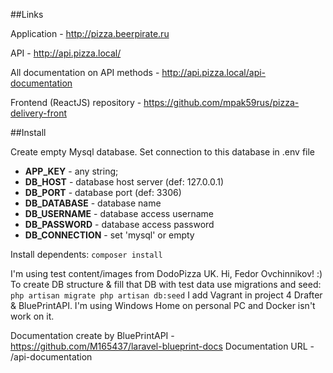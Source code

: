 ##Links

Application - http://pizza.beerpirate.ru

API - http://api.pizza.local/

All documentation on API methods - http://api.pizza.local/api-documentation

Frontend (ReactJS) repository - https://github.com/mpak59rus/pizza-delivery-front


##Install

Create empty Mysql database. Set connection to this database in  .env file
- **APP_KEY** - any string;
- **DB_HOST** - database host server (def: 127.0.0.1)
- **DB_PORT** - database port (def: 3306)
- **DB_DATABASE** - database name
- **DB_USERNAME** - database access username
- **DB_PASSWORD** - database access password
- **DB_CONNECTION** - set 'mysql' or empty

Install dependents:
``
composer install
``

I'm using test content/images from DodoPizza UK. Hi, Fedor Ovchinnikov! :)
To create DB structure & fill that DB with test data use migrations and seed:
``
php artisan migrate
php artisan db:seed
``
I add Vagrant in project 4 Drafter & BluePrintAPI. I'm using Windows Home on personal PC and Docker isn't work on it.

Documentation create by BluePrintAPI - https://github.com/M165437/laravel-blueprint-docs
Documentation URL - /api-documentation




